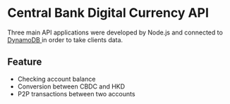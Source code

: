 # Central Bank Digital Currency API
Three main API applications were developed by Node.js and connected to <a href="https://aws.amazon.com/dynamodb/">DynamoDB </a> in order to take clients data.

## Feature
<ul>
  <li>Checking account balance</li>
  <li>Conversion between CBDC and HKD</li>
  <li>P2P transactions between two accounts</li>
</ul>
